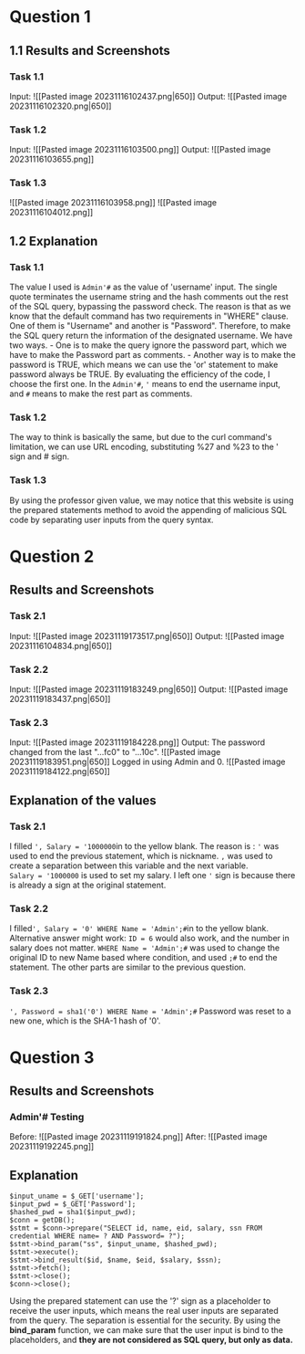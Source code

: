 # Question 1
## 1.1 Results and Screenshots
### Task 1.1
Input: 
![[Pasted image 20231116102437.png|650]]
Output: 
![[Pasted image 20231116102320.png|650]]
### Task 1.2
Input: 
![[Pasted image 20231116103500.png]]
Output: 
![[Pasted image 20231116103655.png]]
### Task 1.3
![[Pasted image 20231116103958.png]]
![[Pasted image 20231116104012.png]]
## 1.2 Explanation
### Task 1.1
The value I used is `Admin'#` as the value of 'username' input. The single quote terminates the username string and the hash comments out the rest of the SQL query, bypassing the password check. 
The reason is that as we know that the default command has two requirements in "WHERE" clause. One of them is "Username" and another is "Password". 
Therefore, to make the SQL query return the information of the designated username. We have two ways. 
	- One is to make the query ignore the password part, which we have to make the Password part as comments. 
	- Another way is to make the password is TRUE, which means we can use the 'or' statement to make password always be TRUE. 
By evaluating the efficiency of the code, I choose the first one. In the `Admin'#`,  `'` means to end the username input, and `#` means to make the rest part as comments. 
### Task 1.2
The way to think is basically the same, but due to the curl command's limitation, we can use URL encoding, substituting %27 and %23 to the ' sign and # sign. 
### Task 1.3
By using the professor given value, we may notice that this website is using the prepared statements method to avoid the appending of malicious SQL code by separating user inputs from the query syntax. 
# Question 2
## Results and Screenshots
### Task 2.1
Input: 
![[Pasted image 20231119173517.png|650]]
Output:
![[Pasted image 20231116104834.png|650]]
### Task 2.2
Input: 
![[Pasted image 20231119183249.png|650]]
Output:
![[Pasted image 20231119183437.png|650]]
### Task 2.3
Input: 
![[Pasted image 20231119184228.png]]
Output: 
The password changed from the last "...fc0" to "...10c". 
![[Pasted image 20231119183951.png|650]]
Logged in using Admin and 0. 
![[Pasted image 20231119184122.png|650]]
## Explanation of the values
### Task 2.1
I filled `', Salary = '1000000`in to the yellow blank. 
The reason is : 
`'` was used to end the previous statement, which is nickname. `,` was used to create a separation between this variable and the next variable.  
`Salary = '1000000` is used to set my salary. I left one `'` sign is because there is already a sign at the original statement. 
### Task 2.2
I filled`', Salary = '0' WHERE Name = 'Admin';#`in to the yellow blank. 
Alternative answer might work: `ID = 6` would also work, and the number in salary does not matter. 
`WHERE Name = 'Admin';#` was used to change the original ID to new Name based where condition, and used `;#` to end the statement. 
The other parts are similar to the previous question. 
### Task 2.3
`', Password = sha1('0') WHERE Name = 'Admin';#`
Password was reset to a new one, which is the SHA-1 hash of '0'. 
# Question 3
## Results and Screenshots
### Admin'# Testing
Before: 
![[Pasted image 20231119191824.png]]
After: 
![[Pasted image 20231119192245.png]]
## Explanation
```
$input_uname = $_GET['username'];
$input_pwd = $_GET['Password'];
$hashed_pwd = sha1($input_pwd);
$conn = getDB();
$stmt = $conn->prepare("SELECT id, name, eid, salary, ssn FROM credential WHERE name= ? AND Password= ?");
$stmt->bind_param("ss", $input_uname, $hashed_pwd);
$stmt->execute();
$stmt->bind_result($id, $name, $eid, $salary, $ssn);
$stmt->fetch();
$stmt->close();
$conn->close();
```
Using the prepared statement can use the '?' sign as a placeholder to receive the user inputs, which means the real user inputs are separated from the query. The separation is essential for the security. 
By using the **bind_param** function, we can make sure that the user input is bind to the placeholders, and **they are not considered as SQL query, but only as data.** 
